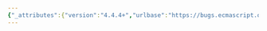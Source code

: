 ```yaml
---
{"_attributes":{"version":"4.4.4+","urlbase":"https://bugs.ecmascript.org/","maintainer":"dherman@mozilla.com"},"bug":{"bug_id":3715,"creation_ts":"2015-01-31 08:11:00 -0800","short_desc":"21.1.3.11 String.prototype.match: Missing ReturnIfAbrupt after step 5","delta_ts":"2015-02-02 18:38:58 -0800","product":"Draft for 6th Edition","component":"technical issue","version":"Rev 31: January 15, 2015 Draft","rep_platform":"All","op_sys":"All","bug_status":"RESOLVED","resolution":"FIXED","priority":"Normal","bug_severity":"normal","everconfirmed":true,"reporter":{"uid":"andrebargull","name":"André Bargull"},"assigned_to":{"uid":"allen","name":"Allen Wirfs-Brock"},"long_desc":[{"commentid":11788,"comment_count":0,"who":{"uid":"andrebargull","name":"André Bargull"},"bug_when":"2015-01-31 08:11:40 -0800","thetext":"21.1.3.11 String.prototype.match ( regexp )\n\nMissing ReturnIfAbrupt after RegExpCreate in step 5"},{"commentid":11861,"comment_count":1,"who":{"uid":"allen","name":"Allen Wirfs-Brock"},"bug_when":"2015-02-01 15:21:02 -0800","thetext":"fixed in rev32 editor's draft"},{"commentid":12000,"comment_count":2,"who":{"uid":"allen","name":"Allen Wirfs-Brock"},"bug_when":"2015-02-02 18:38:58 -0800","thetext":"fixed in rev32 draft"}]}}
---
```

